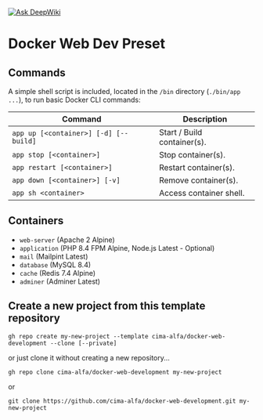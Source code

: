 [![Ask DeepWiki](https://deepwiki.com/badge.svg)](https://deepwiki.com/cima-alfa/docker-web-development)

# Docker Web Dev Preset

## Commands

A simple shell script is included, located in the `/bin` directory (`./bin/app ...`), to run basic Docker CLI commands:

| Command                               | Description                 |
|---------------------------------------|-----------------------------|
| `app up [<container>] [-d] [--build]` | Start / Build container(s). |
| `app stop [<container>]`              | Stop container(s).          |
| `app restart [<container>]`           | Restart container(s).       |
| `app down [<container>] [-v]`         | Remove container(s).        |
| `app sh <container>`                  | Access container shell.     |

## Containers

- `web-server` (Apache 2 Alpine)
- `application` (PHP 8.4 FPM Alpine, Node.js Latest - Optional)
- `mail` (Mailpint Latest)
- `database` (MySQL 8.4)
- `cache` (Redis 7.4 Alpine)
- `adminer` (Adminer Latest)

## Create a new project from this template repository

```shell
gh repo create my-new-project --template cima-alfa/docker-web-development --clone [--private]
```

or just clone it without creating a new repository...

```shell
gh repo clone cima-alfa/docker-web-development my-new-project
```

or

```shell
git clone https://github.com/cima-alfa/docker-web-development.git my-new-project
```

